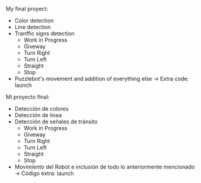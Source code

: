 My final proyect:
- Color detection
- Line detection
- Tranffic signs detection
    * Work in Progress
    * Giveway
    * Turn Right
    * Turn Left
    * Straight
    * Stop
- Puzzlebot's movement and addition of everything else
-> Extra code: launch


Mi proyecto final:
- Detección de colores
- Detección de línea
- Detección de señales de tránsito
    * Work in Progress
    * Giveway
    * Turn Right
    * Turn Left
    * Straight
    * Stop
- Movimiento del Robot e inclusión de todo lo anteriormente mencionado
-> Código extra: launch

